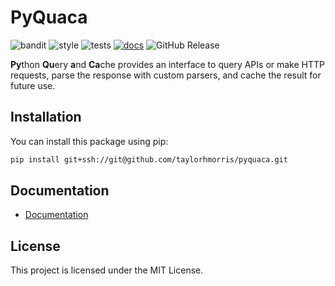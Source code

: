 # PyQuaca
![bandit](https://github.com/taylorhmorris/pyquaca/actions/workflows/bandit.yml/badge.svg?event=push)
![style](https://github.com/taylorhmorris/pyquaca/actions/workflows/lint.yml/badge.svg?event=push)
![tests](https://github.com/taylorhmorris/pyquaca/actions/workflows/tests.yml/badge.svg?event=push)
[![docs](https://github.com/taylorhmorris/pyquaca/actions/workflows/docs.yml/badge.svg?event=push)](https://taylorhmorris.github.io/pyquaca/)
![GitHub Release](https://img.shields.io/github/v/release/taylorhmorris/pyquaca?sort=semver)



**Py**thon **Qu**ery **a**nd **Ca**che provides an interface to query APIs or make HTTP requests, parse the response with custom parsers, and cache the result for future use.

## Installation

You can install this package using pip:

```bash
pip install git+ssh://git@github.com/taylorhmorris/pyquaca.git
```

## Documentation

- [Documentation](https://taylorhmorris.github.io/pyquaca/)

## License

This project is licensed under the MIT License.
